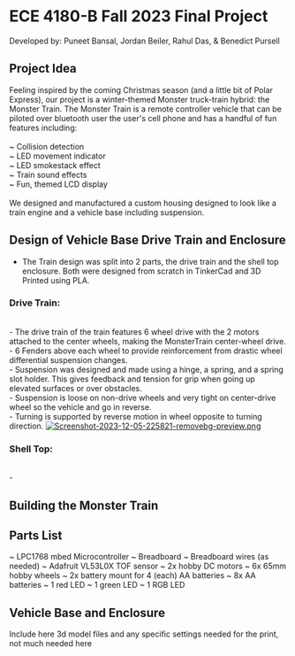 # ECE 4180-B Fall 2023 Final Project
Developed by:
Puneet Bansal,
Jordan Beiler,
Rahul Das, &
Benedict Pursell 

## Project Idea
Feeling inspired by the coming Christmas season (and a little bit of Polar Express), our project is a winter-themed Monster truck-train hybrid: the Monster Train. The Monster Train is a remote controller vehicle that can be piloted over bluetooth user the user's cell phone and has a handful of fun features including:
<br>
<br>~ Collision detection
<br>~ LED movement indicator
<br>~ LED smokestack effect
<br>~ Train sound effects
<br>~ Fun, themed LCD display
<br>
<br>We designed and manufactured a custom housing designed to look like a train engine and a vehicle base including suspension. <br>

## Design of Vehicle Base Drive Train and Enclosure
- The Train design was split into 2 parts, the drive train and the shell top enclosure. Both were designed from scratch in TinkerCad and 3D Printed using PLA.
### Drive Train:
<br>- The drive train of the train features 6 wheel drive with the 2 motors attached to the center wheels, making the MonsterTrain center-wheel drive.
<br>- 6 Fenders above each wheel to provide reinforcement from drastic wheel differential suspension changes.
<br>- Suspension was designed and made using a hinge, a spring, and a spring slot holder. This gives feedback and tension for grip when going up elevated surfaces or over obstacles.
<br>- Suspension is loose on non-drive wheels and very tight on center-drive wheel so the vehicle and go in reverse.
<br>- Turning is supported by reverse motion in wheel opposite to turning direction.
[![Screenshot-2023-12-05-225821-removebg-preview.png](https://i.postimg.cc/Y2QBNhxn/Screenshot-2023-12-05-225821-removebg-preview.png)](https://postimg.cc/6T6Pt6gn)
### Shell Top:
<br>-
## Building the Monster Train
## Parts List
~ LPC1768 mbed Microcontroller
~ Breadboard
~ Breadboard wires (as needed)
~ Adafruit VL53L0X TOF sensor
~ 2x hobby DC motors
~ 6x 65mm hobby wheels
~ 2x battery mount for 4 (each) AA batteries
~ 8x AA batteries
~ 1 red LED
~ 1 green LED
~ 1 RGB LED

## Vehicle Base and Enclosure
Include here 3d model files and any specific settings needed for the print, not much needed here
